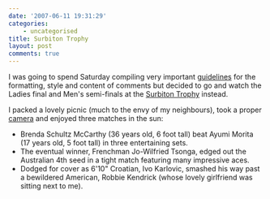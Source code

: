 ```yaml
---
date: '2007-06-11 19:31:29'
categories:
    - uncategorised
title: Surbiton Trophy
layout: post
comments: true
---
```

I was going to spend Saturday compiling very important
[guidelines](http://www.dizwell.com/prod/node/805) for the formatting,
style and content of comments but decided to go and watch the Ladies
final and Men's semi-finals at the 
[Surbiton Trophy](http://surbiton.lta.org.uk/) instead.

I packed a lovely picnic (much to the envy of my neighbours), took a
proper [camera](http://picasaweb.google.com/nbrightside/SurbitonTrophy)
and enjoyed three matches in the sun:

-   Brenda Schultz McCarthy (36 years old, 6 foot tall) beat Ayumi
    Morita (17 years old, 5 foot tall) in three entertaining sets.
-   The eventual winner, Frenchman Jo-Wilfried Tsonga, edged out the
    Australian 4th seed in a tight match featuring many impressive aces.
-   Dodged for cover as 6'10" Croatian, Ivo Karlovic, smashed his way
    past a bewildered American, Robbie Kendrick (whose lovely girlfriend
    was sitting next to me).
